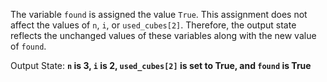 The variable `found` is assigned the value `True`. This assignment does not affect the values of `n`, `i`, or `used_cubes[2]`. Therefore, the output state reflects the unchanged values of these variables along with the new value of `found`.

Output State: **`n` is 3, `i` is 2, `used_cubes[2]` is set to True, and `found` is True**